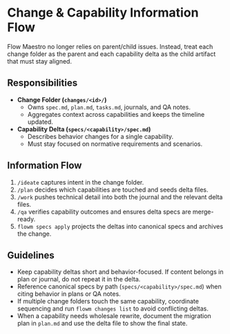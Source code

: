 # Change & Capability Information Flow

Flow Maestro no longer relies on parent/child issues. Instead, treat each change folder as the parent and each capability delta as the child artifact that must stay aligned.

## Responsibilities

- **Change Folder (`changes/<id>/`)**
  - Owns `spec.md`, `plan.md`, `tasks.md`, journals, and QA notes.
  - Aggregates context across capabilities and keeps the timeline updated.
- **Capability Delta (`specs/<capability>/spec.md`)**
  - Describes behavior changes for a single capability.
  - Must stay focused on normative requirements and scenarios.

## Information Flow

1. `/ideate` captures intent in the change folder.
2. `/plan` decides which capabilities are touched and seeds delta files.
3. `/work` pushes technical detail into both the journal and the relevant delta files.
4. `/qa` verifies capability outcomes and ensures delta specs are merge-ready.
5. `flowm specs apply` projects the deltas into canonical specs and archives the change.

## Guidelines

- Keep capability deltas short and behavior-focused. If content belongs in plan or journal, do not repeat it in the delta.
- Reference canonical specs by path (`specs/<capability>/spec.md`) when citing behavior in plans or QA notes.
- If multiple change folders touch the same capability, coordinate sequencing and run `flowm changes list` to avoid conflicting deltas.
- When a capability needs wholesale rewrite, document the migration plan in `plan.md` and use the delta file to show the final state.

